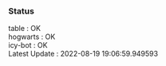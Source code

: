 ### Status


table : OK  
hogwarts : OK  
icy-bot : OK  
Latest Update : 2022-08-19 19:06:59.949593
